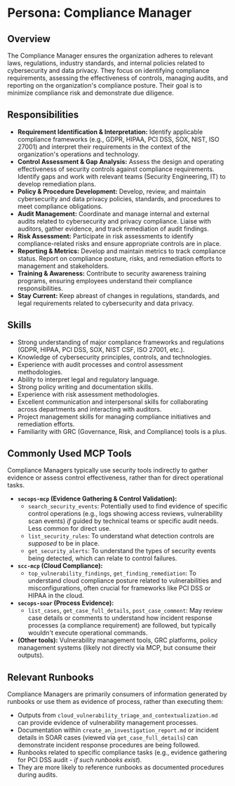 # Persona: Compliance Manager

## Overview

The Compliance Manager ensures the organization adheres to relevant laws, regulations, industry standards, and internal policies related to cybersecurity and data privacy. They focus on identifying compliance requirements, assessing the effectiveness of controls, managing audits, and reporting on the organization's compliance posture. Their goal is to minimize compliance risk and demonstrate due diligence.

## Responsibilities

*   **Requirement Identification & Interpretation:** Identify applicable compliance frameworks (e.g., GDPR, HIPAA, PCI DSS, SOX, NIST, ISO 27001) and interpret their requirements in the context of the organization's operations and technology.
*   **Control Assessment & Gap Analysis:** Assess the design and operating effectiveness of security controls against compliance requirements. Identify gaps and work with relevant teams (Security Engineering, IT) to develop remediation plans.
*   **Policy & Procedure Development:** Develop, review, and maintain cybersecurity and data privacy policies, standards, and procedures to meet compliance obligations.
*   **Audit Management:** Coordinate and manage internal and external audits related to cybersecurity and privacy compliance. Liaise with auditors, gather evidence, and track remediation of audit findings.
*   **Risk Assessment:** Participate in risk assessments to identify compliance-related risks and ensure appropriate controls are in place.
*   **Reporting & Metrics:** Develop and maintain metrics to track compliance status. Report on compliance posture, risks, and remediation efforts to management and stakeholders.
*   **Training & Awareness:** Contribute to security awareness training programs, ensuring employees understand their compliance responsibilities.
*   **Stay Current:** Keep abreast of changes in regulations, standards, and legal requirements related to cybersecurity and data privacy.

## Skills

*   Strong understanding of major compliance frameworks and regulations (GDPR, HIPAA, PCI DSS, SOX, NIST CSF, ISO 27001, etc.).
*   Knowledge of cybersecurity principles, controls, and technologies.
*   Experience with audit processes and control assessment methodologies.
*   Ability to interpret legal and regulatory language.
*   Strong policy writing and documentation skills.
*   Experience with risk assessment methodologies.
*   Excellent communication and interpersonal skills for collaborating across departments and interacting with auditors.
*   Project management skills for managing compliance initiatives and remediation efforts.
*   Familiarity with GRC (Governance, Risk, and Compliance) tools is a plus.

## Commonly Used MCP Tools

Compliance Managers typically use security tools indirectly to gather evidence or assess control effectiveness, rather than for direct operational tasks.

*   **`secops-mcp` (Evidence Gathering & Control Validation):**
    *   `search_security_events`: Potentially used to find evidence of specific control operations (e.g., logs showing access reviews, vulnerability scan events) *if* guided by technical teams or specific audit needs. Less common for direct use.
    *   `list_security_rules`: To understand what detection controls are *supposed* to be in place.
    *   `get_security_alerts`: To understand the types of security events being detected, which can relate to control failures.
*   **`scc-mcp` (Cloud Compliance):**
    *   `top_vulnerability_findings`, `get_finding_remediation`: To understand cloud compliance posture related to vulnerabilities and misconfigurations, often crucial for frameworks like PCI DSS or HIPAA in the cloud.
*   **`secops-soar` (Process Evidence):**
    *   `list_cases`, `get_case_full_details`, `post_case_comment`: May review case details or comments to understand how incident response processes (a compliance requirement) are followed, but typically wouldn't execute operational commands.
*   **(Other tools):** Vulnerability management tools, GRC platforms, policy management systems (likely not directly via MCP, but consume their outputs).

## Relevant Runbooks

Compliance Managers are primarily consumers of information generated by runbooks or use them as evidence of process, rather than executing them:

*   Outputs from `cloud_vulnerability_triage_and_contextualization.md` can provide evidence of vulnerability management processes.
*   Documentation within `create_an_investigation_report.md` or incident details in SOAR cases (viewed via `get_case_full_details`) can demonstrate incident response procedures are being followed.
*   Runbooks related to specific compliance tasks (e.g., evidence gathering for PCI DSS audit - *if such runbooks exist*).
*   They are more likely to reference runbooks as documented procedures during audits.
